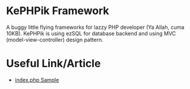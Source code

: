 KePHPik Framework
===================

A buggy little flying frameworks for lazzy PHP developer (Ya Allah, cuma 10KB). KePHPik is using ezSQL for database backend and using MVC (model-view-controller) design pattern.

Useful Link/Article
==
* [index.php Sample](https://github.com/panahbiru/kePHPik/wiki/Index.php-Sample)